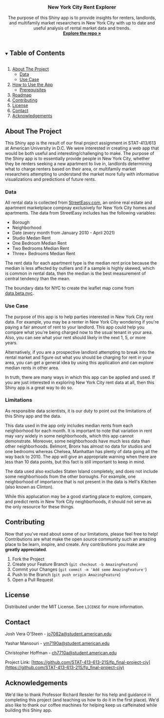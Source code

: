 <!-- PROJECT LOGO -->
<br />
<p align="center">
  <h3 align="center">New York City Rent Explorer</h3>
  <p align="center">
    The purpose of this Shiny app is to provide insights for renters, landlords, and multifamily market researchers in New York City with up to date and useful analysis of rental market data and trends. 
    <br />
    <a href="https://github.com/STAT-413-613-21S/fp_final-project-cjy"><strong>Explore the repo »</strong></a>
  </p>
</p>


<!-- TABLE OF CONTENTS -->
<details open="open">
  <summary><h2 style="display: inline-block">Table of Contents</h2></summary>
  <ol>
    <li>
      <a href="#about-the-project">About The Project</a>
      <ul>
        <li><a href="#data">Data</a></li>
        <li><a href="#use-case">Use Case</a></li>
      </ul>
    </li>
    <li>
      <a href="#how-to-use-the-app">How to Use the App</a>
      <ul>
        <li><a href="#prerequisites">Prerequisites</a></li>
      </ul>
    </li>
    <li><a href="#roadmap">Roadmap</a></li>
    <li><a href="#contributing">Contributing</a></li>
    <li><a href="#license">License</a></li>
    <li><a href="#contact">Contact</a></li>
    <li><a href="#acknowledgements">Acknowledgements</a></li>
  </ol>
</details>



<!-- ABOUT THE PROJECT -->
## About The Project

This Shiny app is the result of our final project assignment in STAT-413/613 at American University in D.C. We were interested in creating a web app that would be both useful and interesting/challenging to make. The purpose of the Shiny app is to essentially provide people in New York City, whether they be renters seeking a new apartment to live in, landlords determining what to charge renters based on their area, or multifamily market researchers attempting to understand the market more fully with informative visualizations and predictions of future rents. 

### Data

All rental data is collected from [StreetEasy.com](https://streeteasy.com/blog/download-data/), an online real estate and apartment marketplace compnay exclusively for New York City homes and apartments. The data from StreetEasy includes has the following variables: 

* Borough
* Neighborhood 
* Date (every month from January 2010 - April 2021) 
* Studio Medan Rent 
* One Bedroom Median Rent 
* Two Bedrooms Median Rent
* Three+ Bedrooms Median Rent

The rent data for each apartment type is the median rent price because the median is less affected by outliers and if a sample is highly skewed, which is common in rental data, then the median is the best measurement of central tendency than the mean. 

The boundary data for NYC to create the leaflet map come from [data.beta.nyc](https://data.beta.nyc/).

### Use Case

The purpose of this app is to help parties interested in New York City rent data. For example, you may be a renter in New York City wondering if you're paying a fair amount of rent to your landlord. This app could help you compare what you're being charged now to the usual tenant in your area. Also, you can see what your rent should likely in the next 1, 5, or more years. 

Alternatively, if you are a prospective landlord attempting to break into the rental market and figure out what you should be charging for rent in your area, you can get a general idea by using this application and can explore median rents in other area. 

In truth, there are many ways in which this app can be applied and used. If you are just interested in exploring New York City rent data at all, then this Shiny app is a great way to do so.

### Limitations 

As responsible data scientists, it is our duty to point out the limitations of this Shiny app and the data. 

This data used in the app only includes median rents from each neighborhood for each month. It is important to note that variation in rent may vary widely in some neighborhoods, which this app cannot demonstrate. Moreover, some neighborhoods have much less data than other neighborhoods. Belmont, Bronx has almost no data for studios and one bedrooms whereas Chelsea, Manhattan has plenty of data going all the way back to 2010. The app will give an appropriate warning when there are less than 10 data points, but this fact is still important to keep in mind.

The data used also excludes Staten Island completely, and does not include some neighborhoods from the other boroughs. For example, one neighborhood of importance that is not present in the data is Hell's Kitchen (also known as Clinton). 

While this applucation may be a good starting place to explore, compare, and predict rents in New York City neighborhoods, it should not serve as the only resource for these things. 

<!-- CONTRIBUTING -->
## Contributing

Now that you've read about some of our limitations, please feel free to help! Contributions are what make the open source community such an amazing place to be learn, inspire, and create. Any contributions you make are **greatly appreciated**.

1. Fork the Project
2. Create your Feature Branch (`git checkout -b AmazingFeature`)
3. Commit your Changes (`git commit -m 'Add some AmazingFeature'`)
4. Push to the Branch (`git push origin AmazingFeature`)
5. Open a Pull Request

<!-- LICENSE -->
## License

Distributed under the MIT License. See `LICENSE` for more information.

<!-- CONTACT -->
## Contact

Josh Vera O'Steen - jo7082a@student.american.edu

Yashar Mansouri - ym7190a@student.american.edu

Christopher Hoffman - ch7710a@student.american.edu

Project Link: [https://github.com/STAT-413-613-21S/fp_final-project-cjy](https://github.com/STAT-413-613-21S/fp_final-project-cjy)

<!-- ACKNOWLEDGEMENTS -->
## Acknowledgements

We'd like to thank Professor Richard Ressler for his help and guidance in completing this project (and teaching us how to do it in the first place). We'd also like to thank our coffee machines for helping keep us caffeinated while building this Shiny app. 
